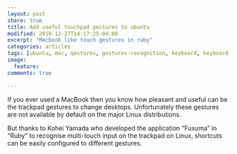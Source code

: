 ```yaml
---
layout: post
share: true
title: Add useful touchpad gestures to ubuntu
modified: 2018-12-27T14:17:25-04:00
excerpt: "Macbook like touch gestures in ruby"
categories: articles
tags: [ubuntu, mac, gestures, gestures-recognition, keyboard, keyboard-shortcuts, touch]
image:
  feature: 
comments: true

---
```


If you ever used a MacBook then you know how pleasant and useful can be the trackpad gestures to change desktops. 
Unfortunately these gestures are not available by default on the major Linux distributions.

But thanks to Kohei Yamada who developed the application “Fusuma” in “Ruby” to recognise multi-touch input on the 
trackpad on Linux, shortcuts can be easily configured to different gestures.
